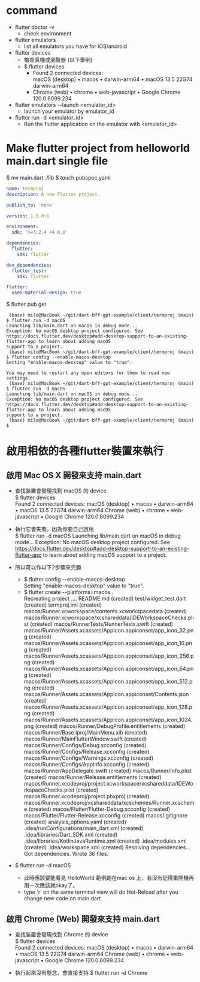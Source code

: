 # command
- flutter doctor -v 
  - check environment
- flutter emulators  
  - list all emulators you have for iOS/android 
- flutter devices
  - 檢查真機或瀏覽器 (以下舉例)
  - $ flutter devices  
      - Found 2 connected devices:  
      macOS (desktop) • macos  • darwin-arm64   • macOS 13.5 22G74 darwin-arm64
      - Chrome (web)    • chrome • web-javascript • Google Chrome 120.0.6099.234
- flutter emulators --launch <emulator_id>
  - launch your emulator by emulator_id  
- flutter run -d <emulator_id>
  - Run the flutter application on the emulator with <emulator_id>


# Make flutter project from helloworld main.dart single file
$ mv main.dart ./lib
$ touch pubspec.yaml
```yaml
name: termproj
description: A new Flutter project.

publish_to: 'none'

version: 1.0.0+1

environment:
  sdk: '>=3.2.4 <4.0.0'

dependencies:
  flutter:
    sdk: flutter

dev_dependencies:
  flutter_test:
    sdk: flutter

flutter:
  uses-material-design: true

```

$ flutter pub get





```
 (base) milo@MacBook ~/git/dart-bff-gpt-example/client/termproj (main) $ flutter run -d macOS
Launching lib/main.dart on macOS in debug mode...
Exception: No macOS desktop project configured. See https://docs.flutter.dev/desktop#add-desktop-support-to-an-existing-flutter-app to learn about adding macOS
support to a project.
 (base) milo@MacBook ~/git/dart-bff-gpt-example/client/termproj (main) $ flutter config --enable-macos-desktop
Setting "enable-macos-desktop" value to "true".

You may need to restart any open editors for them to read new settings.
 (base) milo@MacBook ~/git/dart-bff-gpt-example/client/termproj (main) $ flutter run -d macOS                 
Launching lib/main.dart on macOS in debug mode...
Exception: No macOS desktop project configured. See https://docs.flutter.dev/desktop#add-desktop-support-to-an-existing-flutter-app to learn about adding macOS
support to a project.
 (base) milo@MacBook ~/git/dart-bff-gpt-example/client/termproj (main) $ 
```


# 啟用相依的各種flutter裝置來執行

## 啟用 Mac OS X 開發來支持 main.dart
- 查找裝置會發現找到 macOS 的 device   
$ flutter devices     
Found 2 connected devices:
  macOS (desktop) • macos  • darwin-arm64   • macOS 13.5 22G74 darwin-arm64
  Chrome (web)    • chrome • web-javascript • Google Chrome 120.0.6099.234

- 執行它會失敗，因為你要自己啟用  
$ flutter run -d macOS
Launching lib/main.dart on macOS in debug mode...
Exception: No macOS desktop project configured. See https://docs.flutter.dev/desktop#add-desktop-support-to-an-existing-flutter-app to learn about adding macOS
support to a project.

- 所以可以作以下2步驟來完勝
  - $ flutter config --enable-macos-desktop  
    Setting "enable-macos-desktop" value to "true".
  - $ flutter create --platforms=macos .  
      Recreating project ....
      README.md (created)
      test/widget_test.dart (created)
      termproj.iml (created)
      macos/Runner.xcworkspace/contents.xcworkspacedata (created)
      macos/Runner.xcworkspace/xcshareddata/IDEWorkspaceChecks.plist (created)
      macos/RunnerTests/RunnerTests.swift (created)
      macos/Runner/Assets.xcassets/AppIcon.appiconset/app_icon_32.png (created)
      macos/Runner/Assets.xcassets/AppIcon.appiconset/app_icon_16.png (created)
      macos/Runner/Assets.xcassets/AppIcon.appiconset/app_icon_256.png (created)
      macos/Runner/Assets.xcassets/AppIcon.appiconset/app_icon_64.png (created)
      macos/Runner/Assets.xcassets/AppIcon.appiconset/app_icon_512.png (created)
      macos/Runner/Assets.xcassets/AppIcon.appiconset/Contents.json (created)
      macos/Runner/Assets.xcassets/AppIcon.appiconset/app_icon_128.png (created)
      macos/Runner/Assets.xcassets/AppIcon.appiconset/app_icon_1024.png (created)
      macos/Runner/DebugProfile.entitlements (created)
      macos/Runner/Base.lproj/MainMenu.xib (created)
      macos/Runner/MainFlutterWindow.swift (created)
      macos/Runner/Configs/Debug.xcconfig (created)
      macos/Runner/Configs/Release.xcconfig (created)
      macos/Runner/Configs/Warnings.xcconfig (created)
      macos/Runner/Configs/AppInfo.xcconfig (created)
      macos/Runner/AppDelegate.swift (created)
      macos/Runner/Info.plist (created)
      macos/Runner/Release.entitlements (created)
      macos/Runner.xcodeproj/project.xcworkspace/xcshareddata/IDEWorkspaceChecks.plist (created)
      macos/Runner.xcodeproj/project.pbxproj (created)
      macos/Runner.xcodeproj/xcshareddata/xcschemes/Runner.xcscheme (created)
      macos/Flutter/Flutter-Debug.xcconfig (created)
      macos/Flutter/Flutter-Release.xcconfig (created)
      macos/.gitignore (created)
      analysis_options.yaml (created)
      .idea/runConfigurations/main_dart.xml (created)
      .idea/libraries/Dart_SDK.xml (created)
      .idea/libraries/KotlinJavaRuntime.xml (created)
      .idea/modules.xml (created)
      .idea/workspace.xml (created)
    Resolving dependencies... 
    Got dependencies.
    Wrote 36 files.

- $ flutter run -d macOS  
  - 此時應該要能看見 HelloWorld 範例跑在mac os 上，若沒有記得重開機再用一次應該就okay了。
  - type 'r' on the same terminal view will do Hot-Reload after you change new code on main.dart  


## 啟用 Chrome (Web) 開發來支持 main.dart

- 查找裝置會發現找到 Chrome 的 device   
$ flutter devices     
Found 2 connected devices:
  macOS (desktop) • macos  • darwin-arm64   • macOS 13.5 22G74 darwin-arm64
  Chrome (web)    • chrome • web-javascript • Google Chrome 120.0.6099.234

- 執行起來沒有懸念，會直接支持
$ flutter run -d Chrome
